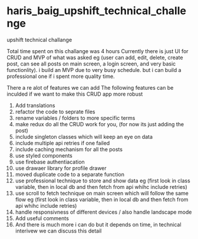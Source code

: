 # haris_baig_upshift_technical_challenge
upshift technical challange

Total time spent on this challange was 4 hours Currently there is just UI for CRUD and MVP of what was asked eg (user can add, edit, delete, create post, can see all posts on main screen, a login screen, and very basic functionlity). i build an MVP due to very busy schedule. but i can build a professional one if i spent more quality time.

There a re alot of features we can add The following features can be inculded if we want to make this CRUD app more robust

1. Add translations
2. refactor the code to seprate files
3. rename variables / folders to more specific terms
4. make redux do all the CRUD work for you, (for now its just adding the post)
5. include singleton classes which will keep an eye on data
6. include multiple api retries if one failed
7. include caching mechanism for all the posts
8. use styled components
9. use firebase authentiacation
10. use drawaer library for profile drawer
11. moved duplicate code to a separate function
12. use professional technique to store and show data eg (first look in class variable, then in local db and then fetch from api whihc include retries)
13. use scroll to fetch technique on main screen which will follow the same flow eg (first look in class variable, then in local db and then fetch from api whihc include retries)
14. handle responsivness of different devices / also handle landscape mode
15. Add useful comments
16. And there is much more i can do but it depends on time, in technical interivew we can discuss this detail
